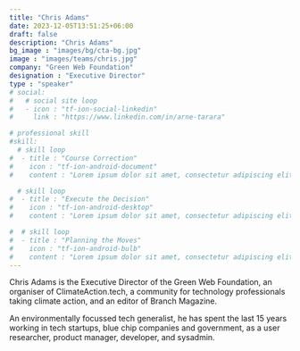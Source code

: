 ```yaml
---
title: "Chris Adams"
date: 2023-12-05T13:51:25+06:00
draft: false
description: "Chris Adams"
bg_image : "images/bg/cta-bg.jpg"
image : "images/teams/chris.jpg"
company: "Green Web Foundation"
designation : "Executive Director"
type : "speaker"
# social:
#   # social site loop
#   - icon : "tf-ion-social-linkedin"
#     link : "https://www.linkedin.com/in/arne-tarara"

# professional skill
#skill:
  # skill loop
#  - title : "Course Correction"
#    icon : "tf-ion-android-document"
#    content : "Lorem ipsum dolor sit amet, consectetur adipiscing elit. Morbi hendrerit elit turpis, a porttitor tellus sollicitudin at."

  # skill loop
#  - title : "Execute the Decision"
#    icon : "tf-ion-android-desktop"
#    content : "Lorem ipsum dolor sit amet, consectetur adipiscing elit. Morbi hendrerit elit turpis, a porttitor tellus sollicitudin at."

#  # skill loop
#  - title : "Planning the Moves"
#    icon : "tf-ion-android-bulb"
#    content : "Lorem ipsum dolor sit amet, consectetur adipiscing elit. Morbi hendrerit elit #turpis, a porttitor tellus sollicitudin at."
---
```


Chris Adams is the Executive Director of the Green Web Foundation, an organiser of ClimateAction.tech, a community for technology professionals taking climate action, and an editor of Branch Magazine.

An environmentally focussed tech generalist, he has spent the last 15 years working in tech startups, blue chip companies and government, as a user researcher, product manager, developer, and sysadmin.
